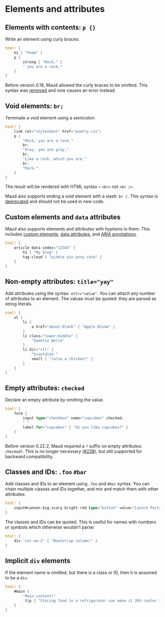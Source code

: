 # Elements and attributes

## Elements with contents: `p {}`

Write an element using curly braces:

```rust
html! {
    h1 { "Poem" }
    p {
        strong { "Rock," }
        " you are a rock."
    }
}
```

Before version 0.18, Maud allowed the curly braces to be omitted. This syntax was [removed][#137] and now causes an error instead.

[#137]: https://github.com/lambda-fairy/maud/pull/137

## Void elements: `br;`

Terminate a void element using a semicolon:

```rust
html! {
    link rel="stylesheet" href="poetry.css";
    p {
        "Rock, you are a rock."
        br;
        "Gray, you are gray,"
        br;
        "Like a rock, which you are."
        br;
        "Rock."
    }
}
```

The result will be rendered with HTML syntax – `<br>` not `<br />`.

Maud also supports ending a void element with a slash: `br /`. This syntax is [deprecated][#96] and should not be used in new code.

[#96]: https://github.com/lambda-fairy/maud/pull/96

## Custom elements and `data` attributes

Maud also supports elements and attributes with hyphens in them. This includes [custom elements], [data attributes], and [ARIA annotations].

```rust
html! {
    article data-index="12345" {
        h1 { "My blog" }
        tag-cloud { "pinkie pie pony cute" }
    }
}
```

[custom elements]: https://developer.mozilla.org/en-US/docs/Web/Web_Components/Using_custom_elements
[data attributes]: https://css-tricks.com/a-complete-guide-to-data-attributes/
[ARIA annotations]: https://developer.mozilla.org/en-US/docs/Web/Accessibility/ARIA/Annotations

## Non-empty attributes: `title="yay"`

Add attributes using the syntax: `attr="value"`. You can attach any number of attributes to an element. The values must be quoted: they are parsed as string literals.

```rust
html! {
    ul {
        li {
            a href="about:blank" { "Apple Bloom" }
        }
        li class="lower-middle" {
            "Sweetie Belle"
        }
        li dir="rtl" {
            "Scootaloo "
            small { "(also a chicken)" }
        }
    }
}
```

## Empty attributes: `checked`

Declare an empty attribute by omitting the value.

```rust
html! {
    form {
        input type="checkbox" name="cupcakes" checked;
        " "
        label for="cupcakes" { "Do you like cupcakes?" }
    }
}
```

Before version 0.22.2, Maud required a `?` suffix on empty attributes: `checked?`. This is no longer necessary ([#238]), but still supported for backward compatibility.

[#238]: https://github.com/lambda-fairy/maud/pull/238

## Classes and IDs: `.foo` `#bar`

Add classes and IDs to an element using `.foo` and `#bar` syntax. You can chain multiple classes and IDs together, and mix and match them with other attributes:

```rust
html! {
    input#cannon.big.scary.bright-red type="button" value="Launch Party Cannon";
}
```

The classes and IDs can be quoted. This is useful for names with numbers or symbols which otherwise wouldn't parse:

```rust
html! {
    div."col-sm-2" { "Bootstrap column!" }
}
```

## Implicit `div` elements

If the element name is omitted, but there is a class or ID, then it is assumed to be a `div`.

```rust
html! {
    #main {
        "Main content!"
        .tip { "Storing food in a refrigerator can make it 20% cooler." }
    }
}
```
